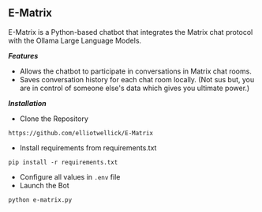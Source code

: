 ## E-Matrix

E-Matrix is a Python-based chatbot that integrates the Matrix chat protocol with the Ollama Large Language Models.

***Features***
 * Allows the chatbot to participate in conversations in Matrix chat rooms. 
 * Saves conversation history for each chat room locally. (Not sus but, you are in control of someone else's data which gives you ultimate power.)
 
***Installation*** 
 * Clone the Repository
 ```
 https://github.com/elliotwellick/E-Matrix
 ```
 * Install requirements from requirements.txt
  ```
  pip install -r requirements.txt
  ```
  * Configure all values in `.env` file
  * Launch the Bot
  ```
  python e-matrix.py
  ```
